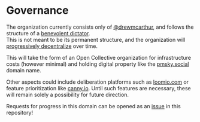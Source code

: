 # Governance

The organization currently consists only of [@drewmcarthur](//github.com/drewmcarthur), 
and follows the structure of a [benevolent dictator](https://communityrule.info/templates/benevolent-dictator.html).  
This is not meant to be its permanent structure, 
and the organization will [progressively decentralize](https://a16zcrypto.com/posts/article/progressive-decentralization-a-high-level-framework/) over time.

This will take the form of an Open Collective organization for 
infrastructure costs (however minimal) and holding 
digital property like the [pmsky.social](//pmsky.social) domain name.

Other aspects could include deliberation platforms such as [loomio.com](//loomio.com) 
or feature prioritization like [canny.io](//canny.io).  Until such features are necessary, 
these will remain solely a possibility for future direction.

Requests for progress in this domain can be opened as an [issue](https://github.com/pmsky-social/meta/issues/new) in this repository!
